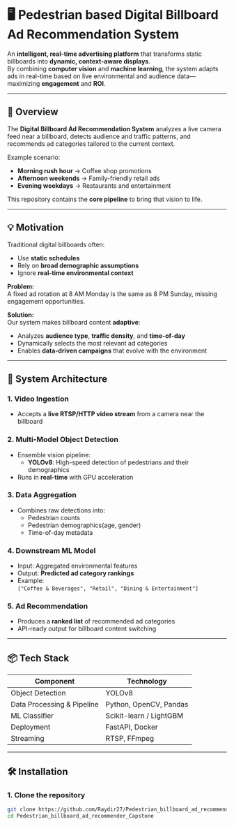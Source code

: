 # 🖥️ Pedestrian based Digital Billboard Ad Recommendation System

An **intelligent, real-time advertising platform** that transforms static billboards into **dynamic, context-aware displays**.  
By combining **computer vision** and **machine learning**, the system adapts ads in real-time based on live environmental and audience data—maximizing **engagement** and **ROI**.

---

## 🚀 Overview

The **Digital Billboard Ad Recommendation System** analyzes a live camera feed near a billboard, detects audience and traffic patterns, and recommends ad categories tailored to the current context.

Example scenario:
- **Morning rush hour** → Coffee shop promotions
- **Afternoon weekends** → Family-friendly retail ads
- **Evening weekdays** → Restaurants and entertainment

This repository contains the **core pipeline** to bring that vision to life.

---

## 💡 Motivation

Traditional digital billboards often:
- Use **static schedules**
- Rely on **broad demographic assumptions**
- Ignore **real-time environmental context**

**Problem:**  
A fixed ad rotation at 8 AM Monday is the same as 8 PM Sunday, missing engagement opportunities.

**Solution:**  
Our system makes billboard content **adaptive**:
- Analyzes **audience type**, **traffic density**, and **time-of-day**
- Dynamically selects the most relevant ad categories
- Enables **data-driven campaigns** that evolve with the environment

---

## 🧠 System Architecture

### **1. Video Ingestion**
- Accepts a **live RTSP/HTTP video stream** from a camera near the billboard

### **2. Multi-Model Object Detection**
- Ensemble vision pipeline:
  - **YOLOv8**: High-speed detection of pedestrians and their demographics
- Runs in **real-time** with GPU acceleration

### **3. Data Aggregation**
- Combines raw detections into:
  - Pedestrian counts
  - Pedestrian demographics(age, gender)
  - Time-of-day metadata

### **4. Downstream ML Model**
- Input: Aggregated environmental features
- Output: **Predicted ad category rankings**
- Example:  
  `["Coffee & Beverages", "Retail", "Dining & Entertainment"]`

### **5. Ad Recommendation**
- Produces a **ranked list** of recommended ad categories
- API-ready output for billboard content switching

---

## 📦 Tech Stack

| Component                  | Technology |
|----------------------------|------------|
| Object Detection           | YOLOv8     |
| Data Processing & Pipeline | Python, OpenCV, Pandas |
| ML Classifier              | Scikit-learn / LightGBM |
| Deployment                 | FastAPI, Docker |
| Streaming                  | RTSP, FFmpeg |

---

## 🛠️ Installation

### **1. Clone the repository**
```bash
git clone https://github.com/Raydir27/Pedestrian_billboard_ad_recommender_Capstone.git
cd Pedestrian_billboard_ad_recommender_Capstone
